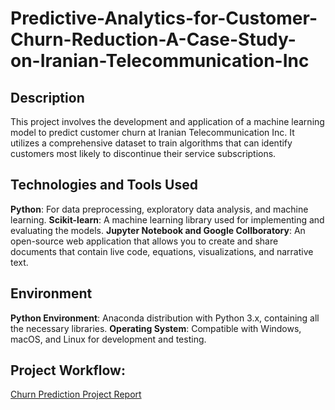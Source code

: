 # Predictive-Analytics-for-Customer-Churn-Reduction-A-Case-Study-on-Iranian-Telecommunication-Inc

<h2>Description</h2>
This project involves the development and application of a machine learning model to predict customer churn at Iranian Telecommunication Inc. It utilizes a comprehensive dataset to train algorithms that can identify customers most likely to discontinue their service subscriptions.
<h2>Technologies and Tools Used</h2>
<b>Python</b>: For data preprocessing, exploratory data analysis, and machine learning.
<b>Scikit-learn</b>: A machine learning library used for implementing and evaluating the models.
<b>Jupyter Notebook and Google Collboratory</b>: An open-source web application that allows you to create and share documents that contain live code, equations, visualizations, and narrative text.
<h2>Environment</h2>
<b>Python Environment</b>: Anaconda distribution with Python 3.x, containing all the necessary libraries.
<b>Operating System</b>: Compatible with Windows, macOS, and Linux for development and testing.
<h2>Project Workflow:</h2>

[Churn Prediction Project Report](https://docs.google.com/document/d/1JjkgKXgMjXeYaLT9OXHyfgYzIUs-C6_Q/edit?usp=sharing&ouid=103213428815254071585&rtpof=true&sd=true)
